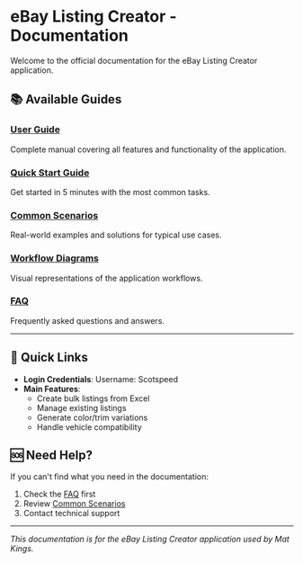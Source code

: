 # eBay Listing Creator - Documentation

Welcome to the official documentation for the eBay Listing Creator application.

## 📚 Available Guides

### [User Guide](USER_GUIDE.md)
Complete manual covering all features and functionality of the application.

### [Quick Start Guide](QUICK_START_GUIDE.md)
Get started in 5 minutes with the most common tasks.

### [Common Scenarios](COMMON_SCENARIOS.md)
Real-world examples and solutions for typical use cases.

### [Workflow Diagrams](WORKFLOW_DIAGRAM.md)
Visual representations of the application workflows.

### [FAQ](FAQ.md)
Frequently asked questions and answers.

---

## 🚀 Quick Links

- **Login Credentials**: Username: Scotspeed
- **Main Features**:
  - Create bulk listings from Excel
  - Manage existing listings
  - Generate color/trim variations
  - Handle vehicle compatibility

## 🆘 Need Help?

If you can't find what you need in the documentation:
1. Check the [FAQ](FAQ.md) first
2. Review [Common Scenarios](COMMON_SCENARIOS.md)
3. Contact technical support

---

*This documentation is for the eBay Listing Creator application used by Mat Kings.*
